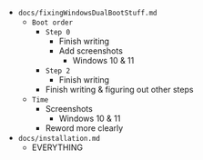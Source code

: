  - `docs/fixingWindowsDualBootStuff.md`
    - `Boot order`
        - `Step 0`
            - Finish writing
            - Add screenshots
                - Windows 10 & 11
        - `Step 2`
            - Finish writing
        - Finish writing & figuring out other steps
    - `Time`
        - Screenshots
            - Windows 10 & 11
        - Reword more clearly
- `docs/installation.md`
    - EVERYTHING